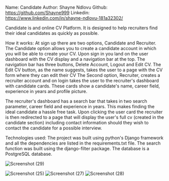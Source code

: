 Name: Candidate
Author: Shayne Ndlovu
Github: https://github.com/Shayne999
Linkedin: https://www.linkedin.com/in/shayne-ndlovu-181a32302/

Candidate is and online CV Platform. It is designed to help recruiters find their ideal candidates as quickly as possible.

How it works:
At sign up there are two options, Candidate and Recruiter. The Candidate option allows you to create a candidate account in which you will be able to create your CV. Upon sign in you land on the user dashboard with the CV display and a navigation bar at the top. The navigation bar has three buttons, Delete Account, Logout and Edit CV. The Edit CV button, as the name suggests, takes the user to a page with the CV form where they can edit their CV
The Second option, Recruiter, creates a recruiter account and on login takes the user to the recruiter's dashboard with candidate cards. These cards show a candidate's name, career field, experience in years and profile picture.

The recruiter's dashboard has a search bar that takes in two search parameter, career field and experience in years. This makes finding the ideal candidate a hassle free task. Upon clicking the user card the recruiter is then redirected to a page  that will display the user's full cv (created in the candidate section) including contact information should they wish to contact the candidate for a possible interview.

Technologies used:
The project was built using python's Django framework and all the dependencies are listed in the requirements.txt file. The search function was built using the django-filter package.
The database is a PostgreSQL database.


![Screenshot (29)](https://github.com/user-attachments/assets/8bb1abf7-bbbe-4b93-bbb6-96052ed2c01e)

![Screenshot (25)](https://github.com/user-attachments/assets/28e1c595-7061-4e75-8e2d-88680b5bdefd)
![Screenshot (27)](https://github.com/user-attachments/assets/41cd1d0a-e9d5-47d9-834d-e82961254aed)
![Screenshot (28)](https://github.com/user-attachments/assets/781ca174-ab1b-42b9-bbf7-186f36382ae8)




